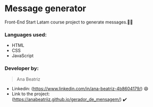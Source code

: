 # Message generator 

Front-End Start Latam course project to generate messages.👩‍💻

### Languages used:

  - HTML
  - CSS
  - JavaScript


### Developer by:
   > Ana Beatriz 
 - Linkedin: (https://www.linkedin.com/in/ana-beatriz-4b8604179/) 😄
 - Link to the project: (https://anabeatriiz.github.io/gerador_de_mensagem/) ✔️